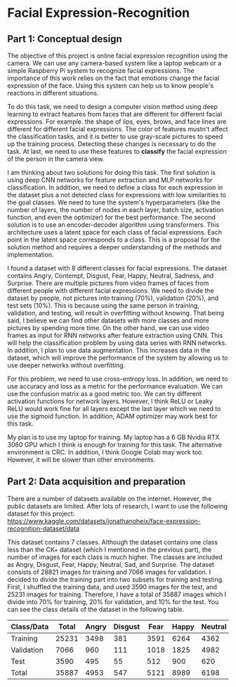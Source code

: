 # Facial Expression-Recognition
## Part 1: Conceptual design
The objective of this project is online facial expression recognition using the camera. We can use any camera-based system like a laptop webcam or a simple Raspberry Pi system to recognize facial expressions. The importance of this work relies on the fact that emotions change the facial expression of the face. Using this system can help us to know people's reactions in different situations.

To do this task, we need to design a computer vision method using deep learning to extract features from faces that are different for different facial expressions. For example. the shape of lips, eyes, brows, and face lines are different for different facial expressions. The color of features mustn't affect the classification tasks, and it is better to use gray-scale pictures to speed up the training process. Detecting these changes is necessary to do the task. At last, we need to use these features to **classify** the facial expression of the person in the camera view. 

I am thinking about two solutions for doing this task. The first solution is using deep CNN networks for feature extraction and MLP networks for classification. In addition, we need to define a class for each expression in the dataset plus a not detected class for expressions with low similarities to the goal classes. We need to tune the system's hyperparameters (like the number of layers, the number of nodes in each layer, batch size, activation function, and even the optimizer) for the best performance. The second solution is to use an encoder-decoder algorithm using transformers. This architecture uses a latent space for each class of facial expressions. Each point in the latent space corresponds to a class. This is a proposal for the solution method and requires a deeper understanding of the methods and implementation. 

I found a dataset with 8 different classes for facial expressions. The dataset contains Angry, Contempt, Disgust, Fear, Happy, Neutral, Sadness, and Surprise. There are multiple pictures from video frames of faces from different people with different facial expressions. We need to divide the dataset by people, not pictures into training (70%), validation (20%), and test sets (10%). This is because using the same person in training, validation, and testing, will result in overfitting without knowing. That being said, I believe we can find other datasets with more classes and more pictures by spending more time. On the other hand, we can use video frames as input for RNN networks after feature extraction using CNN. This will help the classification problem by using data series with RNN networks. In addition, I plan to use data augmentation. This increases data in the dataset, which will improve the performance of the system by allowing us to use deeper networks without overfitting.

For this problem, we need to use cross-entropy loss. In addition, we need to use accuracy and loss as a metric for the performance evaluation. We can use the confusion matrix as a good metric too. We can try different activation functions for network layers. However, I think ReLU or Leaky ReLU would work fine for all layers except the last layer which we need to use the sigmoid function. In addition, ADAM optimizer may work best for this task. 

My plan is to use my laptop for training. My laptop has a 6 GB Nvidia RTX 3060 GPU which I think is enough for training for this task. The alternative environment is CRC. In addition, I think Google Colab may work too. However, it will be slower than other environments.


## Part 2: Data acquisition and preparation
There are a number of datasets available on the internet. However, the public datasets are limited. After lots of research, I want to use the following dataset for this project:
https://www.kaggle.com/datasets/jonathanoheix/face-expression-recognition-dataset/data

This dataset contains 7 classes. Although the dataset contains one class less than the CK+ dataset (which I mentioned in the previous part), the number of images for each class is much higher. The classes are included as Angry, Disgust, Fear, Happy, Neutral, Sad, and Surprise. 
The dataset consists of 28821 images for training and 7066 images for validation. I decided to divide the training part into two subsets for training and testing. First, I shuffled the training data, and used 3590 images for the test, and 25231 images for training. Therefore, I have a total of 35887 images which I divide into 70% for training, 20% for validation, and 10% for the test. You can see the class details of the dataset in the following table.  

| Class/Data | Total | Angry | Disgust | Fear | Happy | Neutral |  Sad  | Surprise |
|------------|-------|-------|---------|------|-------|---------|-------|----------|
|  Training  | 25231 | 3498  |   381   | 3591 | 6264  |  4362   | 4330  |  2805    |
| Validation | 7066  | 960   |   111   | 1018 | 1825  |  4982   | 1139  |  797     |
|    Test    | 3590  | 495   |   55    | 512  | 900   |  620    | 608   |  400     |
|   Total    | 35887 | 4953  |   547   | 5121 | 8989  |  6198   | 6077  |  4002    |




